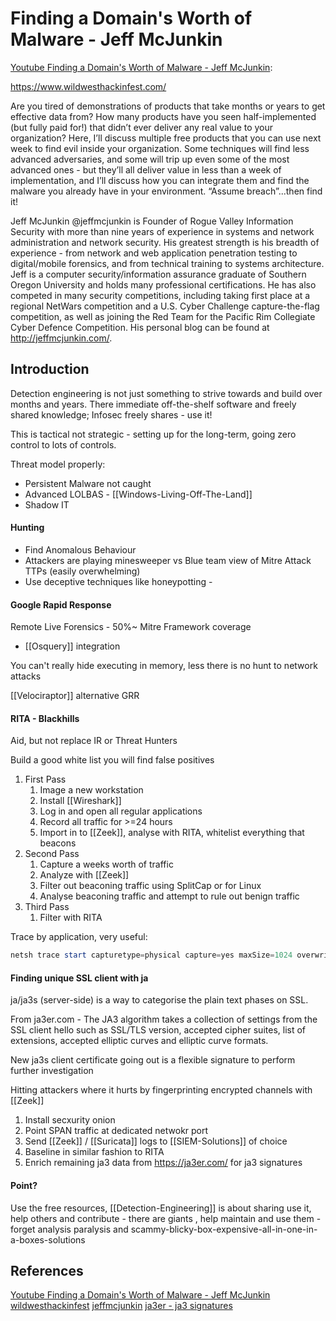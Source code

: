 

# Finding a Domain's Worth of Malware - Jeff McJunkin

[Youtube Finding a Domain's Worth of Malware - Jeff McJunkin](https://youtu.be/DgxZ8ssuI_o):

https://www.wildwesthackinfest.com/

Are you tired of demonstrations of products that take months or years to get effective data from? How many products have you seen half-implemented (but fully paid for!) that didn’t ever deliver any real value to your organization? Here, I’ll discuss multiple free products that you can use next week to find evil inside your organization. Some techniques will find less advanced adversaries, and some will trip up even some of the most advanced ones - but they’ll all deliver value in less than a week of implementation, and I’ll discuss how you can integrate them and find the malware you already have in your environment. “Assume breach”...then find it!

Jeff McJunkin @jeffmcjunkin is Founder of Rogue Valley Information Security with more than nine years of experience in systems and network administration and network security. His greatest strength is his breadth of experience - from network and web application penetration testing to digital/mobile forensics, and from technical training to systems architecture. Jeff is a computer security/information assurance graduate of Southern Oregon University and holds many professional certifications. He has also competed in many security competitions, including taking first place at a regional NetWars competition and a U.S. Cyber Challenge capture-the-flag competition, as well as joining the Red Team for the Pacific Rim Collegiate Cyber Defence Competition. His personal blog can be found at http://jeffmcjunkin.com/.

## Introduction

Detection engineering is not just something to strive towards and build over months and years. There immediate off-the-shelf software and freely shared knowledge; Infosec freely shares - use it!

This is tactical not strategic - setting up for the long-term, going zero control to lots of controls.

Threat model properly:
- Persistent Malware not caught
- Advanced LOLBAS - [[Windows-Living-Off-The-Land]]
- Shadow IT

#### Hunting

- Find Anomalous Behaviour
- Attackers are playing minesweeper vs Blue team view of Mitre Attack TTPs (easily overwhelming)
- Use deceptive techniques like honeypotting - 

#### Google Rapid Response

Remote Live Forensics - 50%~ Mitre Framework coverage
- [[Osquery]] integration

You can't really hide executing in memory, less there is no hunt to network attacks 

[[Velociraptor]] alternative GRR

#### RITA - Blackhills

Aid, but not replace IR or Threat Hunters

Build a good white list you will find false positives

1. First Pass
	1. Image a new workstation
	2. Install [[Wireshark]]
	3. Log in and open all regular applications
	4. Record all traffic for >=24 hours
	5. Import in to [[Zeek]], analyse with RITA, whitelist everything that beacons
2. Second Pass
	1. Capture a weeks worth of traffic
	2. Analyze with [[Zeek]]
	3. Filter out beaconing traffic using SplitCap or for Linux
	4. Analyse beaconing traffic and attempt to rule out benign traffic
3. Third Pass
	1. Filter with RITA

Trace by application, very useful:
```powershell
netsh trace start capturetype=physical capture=yes maxSize=1024 overwrite=yes tracefile=C:\Windows\Temp\rite-NetTrace.etl filemode=single ipv4.address=$beaconingIpv4Addr
```

#### Finding unique SSL client with ja

ja/ja3s (server-side) is a way to categorise the plain text phases on SSL.

From ja3er.com - The JA3 algorithm takes a collection of settings from the SSL client hello such as SSL/TLS version, accepted cipher suites, list of extensions, accepted elliptic curves and elliptic curve formats.

New ja3s client certificate going out is a flexible signature to perform further investigation

Hitting attackers where it hurts by fingerprinting encrypted channels with [[Zeek]] 

1. Install secxurity onion
2. Point SPAN traffic at dedicated netwokr port
3. Send [[Zeek]] / [[Suricata]] logs to [[SIEM-Solutions]] of choice
4. Baseline in similar fashion to RITA
5. Enrich remaining ja3 data from https://ja3er.com/ for ja3 signatures

#### Point?

Use the free resources, [[Detection-Engineering]] is about sharing use it, help others and contribute - there are giants , help maintain and use them - forget analysis paralysis and scammy-blicky-box-expensive-all-in-one-in-a-boxes-solutions

## References

[Youtube Finding a Domain's Worth of Malware - Jeff McJunkin](https://youtu.be/DgxZ8ssuI_o)
[wildwesthackinfest](https://www.wildwesthackinfest.com/)
[jeffmcjunkin](http://jeffmcjunkin.com/.)
[ja3er - ja3 signatures](https://ja3er.com/)